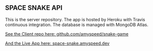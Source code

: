 ## SPACE SNAKE API

This is the server repository. The app is hosted by Heroku with Travis continuous integration. The database is managed with MongoDB Atlas. 

[See the Client repo here: github.com/amyspeed/snake-game](https://github.com/amyspeed/snake-game)

[And the Live App here: space-snake.amyspeed.dev](https://space-snake.amyspeed.dev)